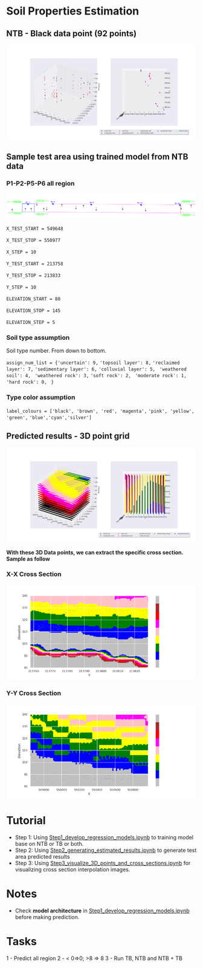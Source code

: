 # Soil Properties Estimation
## **NTB - Black data point (92 points)**
![image](figures/ntb.png)
## **Sample test area using trained model from NTB data**

### P1-P2-P5-P6 all region 

![image](figures/test_area.png)


`X_TEST_START = 549648`

`X_TEST_STOP = 550977`

`X_STEP = 10`

`Y_TEST_START = 213758`

`Y_TEST_STOP = 213833`

`Y_STEP = 10`

`ELEVATION_START = 80`

`ELEVATION_STOP = 145`

`ELEVATION_STEP = 5`

### **Soil type assumption**

Soil type number. From down to bottom.

`assign_num_list = {'uncertain': 9,`
                    `'topsoil layer': 8,`
                    `'reclaimed layer': 7,`
                    `'sedimentary layer': 6,`
                    `'colluvial layer': 5,`
                   ` 'weathered soil': 4,`
                   ` 'weathered rock': 3,`
                    `'soft rock': 2,`
                   ` 'moderate rock': 1,`
                    ` 'hard rock': 0,`
                 ` }`
                 
 ### **Type color assumption**
 
`label_colours = ['black', 'brown', 'red', 'magenta',`
                `'pink', 'yellow', 'green',`
                `'blue','cyan','silver']`
                
## **Predicted results - 3D point grid**

![image](figures/estimated.png)

**With these 3D Data points, we can extract the specific cross section. Sample as follow**

### **X-X Cross Section**
![image](figures/cross_section_X.png)

### **Y-Y Cross Section**
![image](figures/cross_section_Y.png)


# Tutorial
- Step 1: Using [Step1_develop_regression_models.ipynb](Step1_develop_regression_models.ipynb) to training model base on NTB or TB or both.
- Step 2: Using [Step2_generating_estimated_results.ipynb](Step2_generating_estimated_results.ipynb) to generate test area predicted results
- Step 3: Using [Step3_visualize_3D_points_and_cross_sections.ipynb](Step3_visualize_3D_points_and_cross_sections.ipynb) for visualizing cross section interpolation images.

# Notes
- Check **model architecture** in [Step1_develop_regression_models.ipynb](Step1_develop_regression_models.ipynb) before making prediction.

# Tasks
1 - Predict all region
2 - < 0=>0; >8 => 8
3 - Run TB, NTB and NTB + TB

